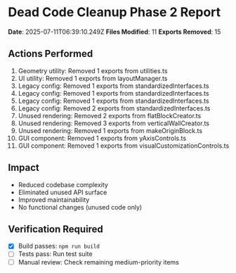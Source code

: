 # Dead Code Cleanup Phase 2 Report

**Date**: 2025-07-11T06:39:10.249Z
**Files Modified**: 11
**Exports Removed**: 15

## Actions Performed

1. Geometry utility: Removed 1 exports from utilities.ts
2. UI utility: Removed 1 exports from layoutManager.ts
3. Legacy config: Removed 1 exports from standardizedInterfaces.ts
4. Legacy config: Removed 1 exports from standardizedInterfaces.ts
5. Legacy config: Removed 1 exports from standardizedInterfaces.ts
6. Legacy config: Removed 2 exports from standardizedInterfaces.ts
7. Unused rendering: Removed 2 exports from flatBlockCreator.ts
8. Unused rendering: Removed 3 exports from verticalWallCreator.ts
9. Unused rendering: Removed 1 exports from makeOriginBlock.ts
10. GUI component: Removed 1 exports from yAxisControls.ts
11. GUI component: Removed 1 exports from visualCustomizationControls.ts

## Impact
- Reduced codebase complexity
- Eliminated unused API surface
- Improved maintainability
- No functional changes (unused code only)

## Verification Required
- [x] Build passes: `npm run build`
- [ ] Tests pass: Run test suite
- [ ] Manual review: Check remaining medium-priority items
